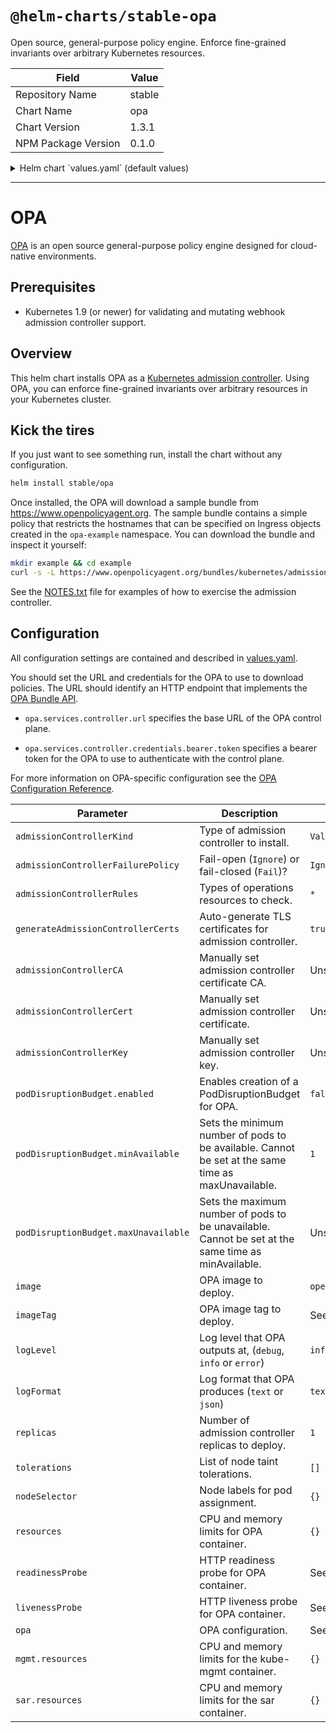 # `@helm-charts/stable-opa`

Open source, general-purpose policy engine. Enforce fine-grained invariants over arbitrary Kubernetes resources.

| Field               | Value  |
| ------------------- | ------ |
| Repository Name     | stable |
| Chart Name          | opa    |
| Chart Version       | 1.3.1  |
| NPM Package Version | 0.1.0  |

<details>

<summary>Helm chart `values.yaml` (default values)</summary>

```yaml
# Default values for opa.
# -----------------------
#
# The 'opa' key embeds an OPA configuration file. See
# https://www.openpolicyagent.org/docs/configuration.html for more details.
opa:
  services:
    controller:
      url: 'https://www.openpolicyagent.org'
  bundle:
    service: controller
    name: 'helm-kubernetes-quickstart'
  default_decision: '/helm_kubernetes_quickstart/main'

# To enforce mutating policies, change to MutatingWebhookConfiguration.
admissionControllerKind: ValidatingWebhookConfiguration

# To _fail closed_ on failures, change to Fail. During initial testing, we
# recommend leaving the failure policy as Ignore.
admissionControllerFailurePolicy: Ignore

# To restrict the kinds of operations and resources that are subject to OPA
# policy checks, see the settings below. By default, all resources and
# operations are subject to OPA policy checks.
admissionControllerRules:
  - operations: ['*']
    apiGroups: ['*']
    apiVersions: ['*']
    resources: ['*']

# Controls a PodDisruptionBudget for the OPA pod. Suggested use if having opa
# always running for admission control is important
podDisruptionBudget:
  enabled: false
  minAvailable: 1
# maxUnavailable: 1

# The helm Chart will automatically generate a CA and server certificate for
# the OPA. If you want to supply your own certificates, set the field below to
# false and add the PEM encoded CA certificate and server key pair below.
#
# WARNING: The common name name in the server certificate MUST match the
# hostname of the service that exposes the OPA to the apiserver. For example.
# if the service name is created in the "default" nanamespace with name "opa"
# the common name MUST be set to "opa.default.svc".
#
# If the common name is not set correctly, the apiserver will refuse to
# communicate with the OPA.
generateAdmissionControllerCerts: true
admissionControllerCA: ''
admissionControllerCert: ''
admissionControllerKey: ''

authz:
  # Disable if you don't want authorization.
  # Mostly useful for debugging.
  enabled: true

# Docker image and tag to deploy.
image: openpolicyagent/opa
imageTag: 0.10.5
imagePullPolicy: IfNotPresent

mgmt:
  enabled: true
  image: openpolicyagent/kube-mgmt
  imageTag: 0.8
  imagePullPolicy: IfNotPresent
  extraArgs: []
  resources: {}
  configmapPolicies:
    enabled: false
    namespaces: [opa, kube-federation-scheduling-policy]
    requireLabel: true
  replicate:
    # NOTE IF you use these, remember to update the RBAC rules above to allow
    #      permissions to replicate these things
    cluster: []
    #     - [group/]version/resource
    namespace: []
    #     - [group/]version/resource
    path: kubernetes

# Log level for OPA ('debug', 'info', 'error') (app default=info)
logLevel: info

# Log format for OPA ('text', 'json') (app default=text)
logFormat: text

# Number of OPA replicas to deploy. OPA maintains an eventually consistent
# cache of policies and data. If you want high availability you can deploy two
# or more replicas.
replicas: 1

# To control how the OPA is scheduled on the cluster, set the tolerations and
# nodeSelector values below. For example, to deploy OPA onto the master nodes:
#
# tolerations: [{key: "node-role.kubernetes.io/master", effect: NoSchedule, operator: Exists}]
# nodeSelector: {"kubernetes.io/role": "master"}
tolerations: []
nodeSelector: {}

# To control the CPU and memory resource limits and requests for OPA, set the
# field below.
resources: {}

rbac:
  # If true, create & use RBAC resources
  #
  create: true
  rules:
    cluster: []
    # - apiGroups:
    #     - ""
    #   resources:
    #   - namespaces
    #   verbs:
    #   - get
    #   - list
    #   - watch

serviceAccount:
  # Specifies whether a ServiceAccount should be created
  create: true
  # The name of the ServiceAccount to use.
  # If not set and create is true, a name is generated using the fullname template
  name:

# This proxy allows opa to make Kubernetes SubjectAccessReview checks against the
# Kubernetes API. You can get a rego function at github.com/open-policy-agent/library
sar:
  enabled: false
  image: lachlanevenson/k8s-kubectl
  imageTag: latest
  imagePullPolicy: IfNotPresent
  resources: {}

# To control the liveness and readiness probes change the fields below.
readinessProbe:
  httpGet:
    path: /
    scheme: HTTPS
    port: 443
    initialDelaySeconds: 3
    periodSeconds: 5
livenessProbe:
  httpGet:
    path: /
    scheme: HTTPS
    port: 443
    initialDelaySeconds: 3
    periodSeconds: 5
```

</details>

---

# OPA

[OPA](https://www.openpolicyagent.org) is an open source general-purpose policy
engine designed for cloud-native environments.

## Prerequisites

- Kubernetes 1.9 (or newer) for validating and mutating webhook admission
  controller support.

## Overview

This helm chart installs OPA as a [Kubernetes admission
controller](https://kubernetes.io/docs/reference/access-authn-authz/admission-controllers/).
Using OPA, you can enforce fine-grained invariants over arbitrary resources in
your Kubernetes cluster.

## Kick the tires

If you just want to see something run, install the chart without any
configuration.

```bash
helm install stable/opa
```

Once installed, the OPA will download a sample bundle from
https://www.openpolicyagent.org. The sample bundle contains a simple policy that
restricts the hostnames that can be specified on Ingress objects created in the
`opa-example` namespace. You can download the bundle and inspect it yourself:

```bash
mkdir example && cd example
curl -s -L https://www.openpolicyagent.org/bundles/kubernetes/admission | tar xzv
```

See the [NOTES.txt](./templates/NOTES.txt) file for examples of how to exercise
the admission controller.

## Configuration

All configuration settings are contained and described in
[values.yaml](values.yaml).

You should set the URL and credentials for the OPA to use to download policies.
The URL should identify an HTTP endpoint that implements the [OPA Bundle
API](https://www.openpolicyagent.org/docs/bundles.html).

- `opa.services.controller.url` specifies the base URL of the OPA control plane.

- `opa.services.controller.credentials.bearer.token` specifies a bearer token
  for the OPA to use to authenticate with the control plane.

For more information on OPA-specific configuration see the [OPA Configuration
Reference](https://www.openpolicyagent.org/docs/configuration.html).

| Parameter                            | Description                                                                                        | Default                          |
| ------------------------------------ | -------------------------------------------------------------------------------------------------- | -------------------------------- |
| `admissionControllerKind`            | Type of admission controller to install.                                                           | `ValidatingWebhookConfiguration` |
| `admissionControllerFailurePolicy`   | Fail-open (`Ignore`) or fail-closed (`Fail`)?                                                      | `Ignore`                         |
| `admissionControllerRules`           | Types of operations resources to check.                                                            | `*`                              |
| `generateAdmissionControllerCerts`   | Auto-generate TLS certificates for admission controller.                                           | `true`                           |
| `admissionControllerCA`              | Manually set admission controller certificate CA.                                                  | Unset                            |
| `admissionControllerCert`            | Manually set admission controller certificate.                                                     | Unset                            |
| `admissionControllerKey`             | Manually set admission controller key.                                                             | Unset                            |
| `podDisruptionBudget.enabled`        | Enables creation of a PodDisruptionBudget for OPA.                                                 | `false`                          |
| `podDisruptionBudget.minAvailable`   | Sets the minimum number of pods to be available. Cannot be set at the same time as maxUnavailable. | `1`                              |
| `podDisruptionBudget.maxUnavailable` | Sets the maximum number of pods to be unavailable. Cannot be set at the same time as minAvailable. | Unset                            |
| `image`                              | OPA image to deploy.                                                                               | `openpolicyagent/opa`            |
| `imageTag`                           | OPA image tag to deploy.                                                                           | See [values.yaml](values.yaml)   |
| `logLevel`                           | Log level that OPA outputs at, (`debug`, `info` or `error`)                                        | `info`                           |
| `logFormat`                          | Log format that OPA produces (`text` or `json`)                                                    | `text`                           |
| `replicas`                           | Number of admission controller replicas to deploy.                                                 | `1`                              |
| `tolerations`                        | List of node taint tolerations.                                                                    | `[]`                             |
| `nodeSelector`                       | Node labels for pod assignment.                                                                    | `{}`                             |
| `resources`                          | CPU and memory limits for OPA container.                                                           | `{}`                             |
| `readinessProbe`                     | HTTP readiness probe for OPA container.                                                            | See [values.yaml](values.yaml)   |
| `livenessProbe`                      | HTTP liveness probe for OPA container.                                                             | See [values.yaml](values.yaml)   |
| `opa`                                | OPA configuration.                                                                                 | See [values.yaml](values.yaml)   |
| `mgmt.resources`                     | CPU and memory limits for the kube-mgmt container.                                                 | `{}`                             |
| `sar.resources`                      | CPU and memory limits for the sar container.                                                       | `{}`                             |
